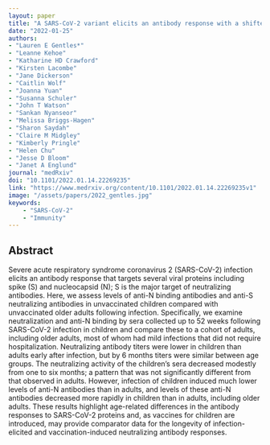 ```yaml
---
layout: paper
title: "A SARS-CoV-2 variant elicits an antibody response with a shifted immunodominance hierarchy"
date: "2022-01-25"
authors: 
- "Lauren E Gentles*"
- "Leanne Kehoe"
- "Katharine HD Crawford"
- "Kirsten Lacombe"
- "Jane Dickerson"
- "Caitlin Wolf"
- "Joanna Yuan"
- "Susanna Schuler"
- "John T Watson"
- "Sankan Nyanseor"
- "Melissa Briggs-Hagen"
- "Sharon Saydah"
- "Claire M Midgley"
- "Kimberly Pringle"
- "Helen Chu"
- "Jesse D Bloom"
- "Janet A Englund"
journal: "medRxiv"
doi: "10.1101/2022.01.14.22269235"
link: "https://www.medrxiv.org/content/10.1101/2022.01.14.22269235v1"
image: "/assets/papers/2022_gentles.jpg"
keywords:
    - "SARS-CoV-2"
    - "Immunity"
---
```


## Abstract

Severe acute respiratory syndrome coronavirus 2 (SARS-CoV-2) infection elicits an antibody response that targets several viral proteins including spike (S) and nucleocapsid (N); S is the major target of neutralizing antibodies. Here, we assess levels of anti-N binding antibodies and anti-S neutralizing antibodies in unvaccinated children compared with unvaccinated older adults following infection. Specifically, we examine neutralization and anti-N binding by sera collected up to 52 weeks following SARS-CoV-2 infection in children and compare these to a cohort of adults, including older adults, most of whom had mild infections that did not require hospitalization. Neutralizing antibody titers were lower in children than adults early after infection, but by 6 months titers were similar between age groups. The neutralizing activity of the children’s sera decreased modestly from one to six months; a pattern that was not significantly different from that observed in adults. However, infection of children induced much lower levels of anti-N antibodies than in adults, and levels of these anti-N antibodies decreased more rapidly in children than in adults, including older adults. These results highlight age-related differences in the antibody responses to SARS-CoV-2 proteins and, as vaccines for children are introduced, may provide comparator data for the longevity of infection-elicited and vaccination-induced neutralizing antibody responses.
